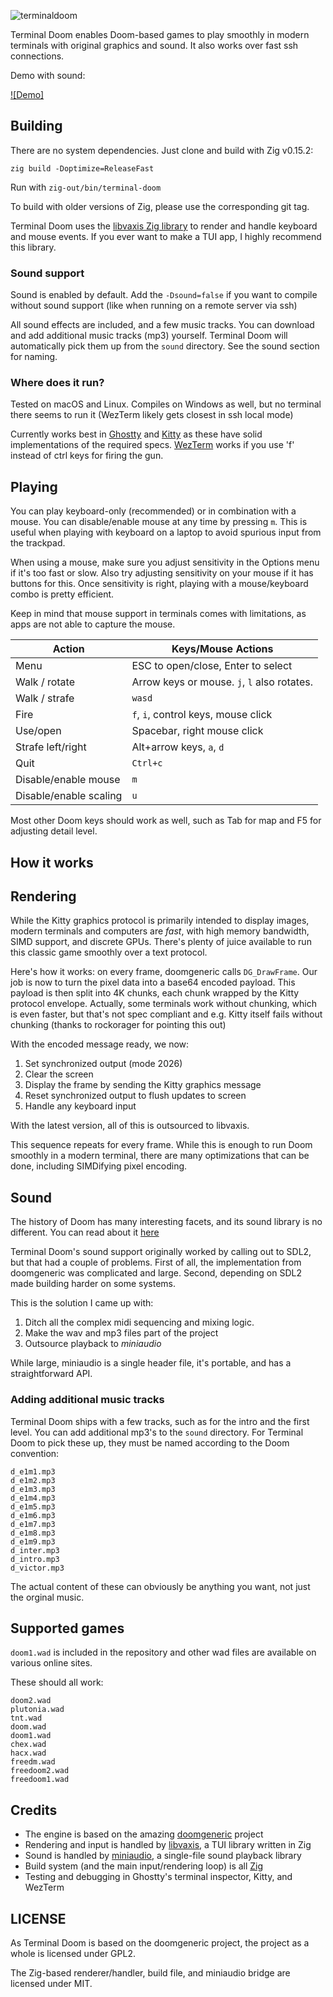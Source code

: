 ![terminaldoom](https://github.com/user-attachments/assets/c39a2764-4147-464e-9517-64f352cebbc0)

Terminal Doom enables Doom-based games to play smoothly in modern terminals with original graphics and sound. It also works
over fast ssh connections.

Demo with sound:

[![Demo]](https://github.com/user-attachments/assets/8ca127d7-23f6-45cd-82e9-49c51c4cdc42)

## Building
There are no system dependencies. Just clone and build with Zig v0.15.2:

`zig build -Doptimize=ReleaseFast`

Run with `zig-out/bin/terminal-doom`

To build with older versions of Zig, please use the corresponding git tag.

Terminal Doom uses the [libvaxis Zig library](https://github.com/rockorager/libvaxis) to render and handle keyboard and mouse events.
If you ever want to make a TUI app, I highly recommend this library. 

### Sound support
Sound is enabled by default. Add the `-Dsound=false` if you want to compile without sound support (like when running on a remote server via ssh)

All sound effects are included, and a few music tracks. You can download and add additional music tracks (mp3) yourself.
Terminal Doom will automatically pick them up from the `sound` directory. See the sound section for naming.

### Where does it run?
Tested on macOS and Linux. Compiles on Windows as well, but no terminal there seems to run it (WezTerm likely gets closest in ssh local mode)

Currently works best in [Ghostty](https://ghostty.org/) and [Kitty](https://sw.kovidgoyal.net/kitty/) as these have solid implementations of the required specs. [WezTerm](https://wezfurlong.org/wezterm/index.html) works if you use 'f' instead of ctrl keys for firing the gun.

## Playing
You can play keyboard-only (recommended) or in combination with a mouse. You can disable/enable mouse at any time by pressing `m`. This is useful when playing with keyboard on a laptop to avoid spurious input from the trackpad.

When using a mouse, make sure you adjust sensitivity in the Options menu if it's too fast or slow. Also try adjusting sensitivity on your mouse if it has buttons for this. Once sensitivity is right, playing with a mouse/keyboard combo is pretty efficient.

Keep in mind that mouse support in terminals comes with limitations, as apps are not able to capture the mouse.

| Action                    | Keys/Mouse Actions                  |
|---------------------------|-------------------------------------|
| Menu                      | ESC to open/close, Enter to select  |
| Walk / rotate             | Arrow keys or mouse. `j`, `l` also rotates.|
| Walk / strafe             | `wasd`                              | 
| Fire                      | `f`, `i`, control keys, mouse click |
| Use/open                  | Spacebar, right mouse click         |
| Strafe left/right         | Alt+arrow keys, `a`, `d`            |
| Quit                      | `Ctrl+c`                            |
| Disable/enable mouse      | `m`                                 |
| Disable/enable scaling    | `u`                                 |

Most other Doom keys should work as well, such as Tab for map and F5 for adjusting detail level.

## How it works

## Rendering
While the Kitty graphics protocol is primarily intended to display images, modern terminals and
computers are *fast*, with high memory bandwidth, SIMD support, and discrete GPUs. There's plenty
of juice available to run this classic game smoothly over a text protocol.

Here's how it works: on every frame, doomgeneric calls `DG_DrawFrame`. Our job is now to turn
the pixel data into a base64 encoded payload. This payload is then split into 4K chunks,
each chunk wrapped by the Kitty protocol envelope. Actually, some terminals work without
chunking, which is even faster, but that's not spec compliant and e.g. Kitty itself fails
without chunking (thanks to rockorager for pointing this out)

With the encoded message ready, we now:

1. Set synchronized output (mode 2026)
2. Clear the screen
3. Display the frame by sending the Kitty graphics message
4. Reset synchronized output to flush updates to screen
5. Handle any keyboard input

With the latest version, all of this is outsourced to libvaxis.

This sequence repeats for every frame. While this is enough to run Doom smoothly in a modern terminal, there are many optimizations that can be done, including SIMDifying pixel encoding.

## Sound
The history of Doom has many interesting facets, and its sound library is no different. You can read about it [here](https://doomwiki.org/wiki/Origins_of_Doom_sounds)

Terminal Doom's sound support originally worked by calling out to SDL2, but that had a couple of problems. First of all, the implementation
from doomgeneric was complicated and large. Second, depending on SDL2 made building harder on some systems.

This is the solution I came up with:

1. Ditch all the complex midi sequencing and mixing logic.
2. Make the wav and mp3 files part of the project
3. Outsource playback to *miniaudio*

While large, miniaudio is a single header file, it's portable, and has a straightforward API.

### Adding additional music tracks
Terminal Doom ships with a few tracks, such as for the intro and the first level.
You can add additional mp3's to the `sound` directory. For Terminal Doom to pick these up, they must be named
according to the Doom convention:

```
d_e1m1.mp3
d_e1m2.mp3
d_e1m3.mp3
d_e1m4.mp3
d_e1m5.mp3
d_e1m6.mp3
d_e1m7.mp3
d_e1m8.mp3
d_e1m9.mp3
d_inter.mp3
d_intro.mp3
d_victor.mp3
```

The actual content of these can obviously be anything you want, not just the orginal music.

## Supported games
`doom1.wad` is included in the repository and other wad files are available on various online sites.

These should all work:

```
doom2.wad
plutonia.wad
tnt.wad
doom.wad
doom1.wad
chex.wad
hacx.wad
freedm.wad
freedoom2.wad
freedoom1.wad
```

## Credits
* The engine is based on the amazing [doomgeneric](https://github.com/ozkl/doomgeneric) project
* Rendering and input is handled by [libvaxis](https://github.com/rockorager/libvaxis), a TUI library written in Zig
* Sound is handled by [miniaudio](https://miniaud.io/), a single-file sound playback library
* Build system (and the main input/rendering loop) is all [Zig](https://ziglang.org/)
* Testing and debugging in Ghostty's terminal inspector, Kitty, and WezTerm

## LICENSE
As Terminal Doom is based on the doomgeneric project, the project as a whole is licensed under GPL2.

The Zig-based renderer/handler, build file, and miniaudio bridge are licensed under MIT.
